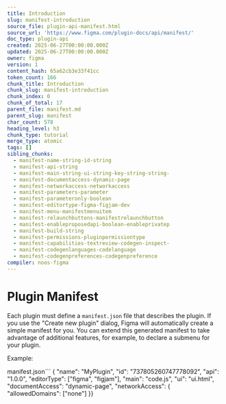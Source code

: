 ```yaml
---
title: Introduction
slug: manifest-introduction
source_file: plugin-api-manifest.html
source_url: 'https://www.figma.com/plugin-docs/api/manifest/'
doc_type: plugin-api
created: 2025-06-27T00:00:00.000Z
updated: 2025-06-27T00:00:00.000Z
owner: figma
version: 1
content_hash: 65a62cb3e33f41cc
token_count: 166
chunk_title: Introduction
chunk_slug: manifest-introduction
chunk_index: 0
chunk_of_total: 17
parent_file: manifest.md
parent_slug: manifest
char_count: 578
heading_level: h3
chunk_type: tutorial
merge_type: atomic
tags: []
sibling_chunks:
  - manifest-name-string-id-string
  - manifest-api-string
  - manifest-main-string-ui-string-key-string-string-
  - manifest-documentaccess-dynamic-page
  - manifest-networkaccess-networkaccess
  - manifest-parameters-parameter
  - manifest-parameteronly-boolean
  - manifest-editortype-figma-figjam-dev
  - manifest-menu-manifestmenuitem
  - manifest-relaunchbuttons-manifestrelaunchbutton
  - manifest-enableproposedapi-boolean-enableprivatep
  - manifest-build-string
  - manifest-permissions-pluginpermissiontype
  - manifest-capabilities-textreview-codegen-inspect-
  - manifest-codegenlanguages-codelanguage
  - manifest-codegenpreferences-codegenpreference
compiler: noos-figma
---
```


# Plugin Manifest

Each plugin must define a `manifest.json` file that describes the plugin. If you use the "Create new plugin" dialog, Figma will automatically create a simple manifest for you. You can extend this generated manifest to take advantage of additional features, for example, to declare a submenu for your plugin.

Example:

manifest.json```
{ "name": "MyPlugin", "id": "737805260747778092", "api": "1.0.0", "editorType": ["figma", "figjam"], "main": "code.js", "ui": "ui.html", "documentAccess": "dynamic-page", "networkAccess": { "allowedDomains": ["none"] }}
```
